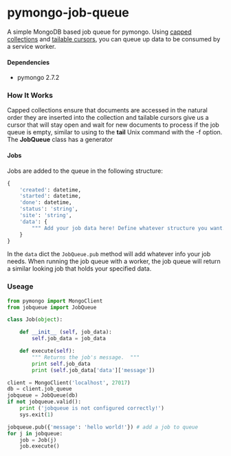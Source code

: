 # pymongo-job-queue

A simple MongoDB based job queue for pymongo. Using [capped collections](http://docs.mongodb.org/manual/core/capped-collections/) and [tailable cursors](http://docs.mongodb.org/manual/tutorial/create-tailable-cursor/), you can queue up data to be consumed by a service worker.

#### Dependencies
* pymongo 2.7.2

### How It Works
Capped collections ensure that documents are accessed in the natural order they are inserted into the collection and tailable cursors give us a cursor that will stay open and wait for new documents to process if the job queue is empty, similar to using to the **tail** Unix command with the -f option.
The **JobQueue** class has a generator
#### Jobs
Jobs are added to the queue in the following structure:
```python
{
    'created': datetime,
    'started': datetime,
    'done': datetime,
    'status': 'string',
    'site': 'string',
    'data': {
        """ Add your job data here! Define whatever structure you want. """
    }
}
```
In the `data` dict the `JobQueue.pub` method will add whatever info your job needs. When running the job queue with a worker, the job queue will return a similar looking job that holds your specified data.


### Useage
```python
from pymongo import MongoClient
from jobqueue import JobQueue

class Job(object):

    def __init__ (self, job_data):
        self.job_data = job_data

    def execute(self):
        """ Returns the job's message.  """
        print self.job_data
        print (self.job_data['data']['message'])

client = MongoClient('localhost', 27017)
db = client.job_queue
jobqueue = JobQueue(db)
if not jobqueue.valid():
    print ('jobqueue is not configured correctly!')
    sys.exit(1)

jobqueue.pub({'message': 'hello world!'}) # add a job to queue
for j in jobqueue:
    job = Job(j)
    job.execute()
```